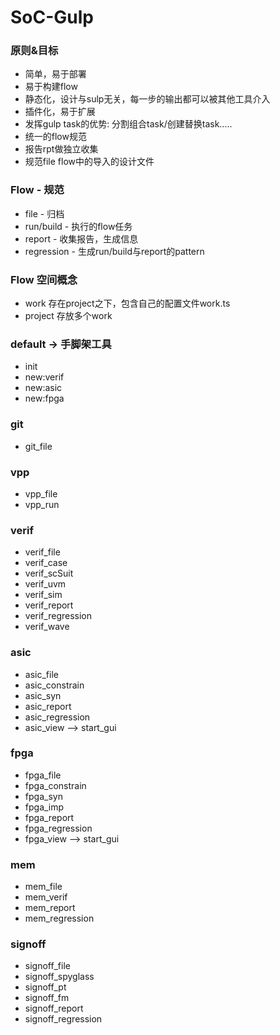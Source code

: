 SoC-Gulp
==========

### 原则&目标
* 简单，易于部署
* 易于构建flow
* 静态化，设计与sulp无关，每一步的输出都可以被其他工具介入
* 插件化，易于扩展
* 发挥gulp task的优势: 分割组合task/创建替换task.....
* 统一的flow规范
* 报告rpt做独立收集
* 规范file flow中的导入的设计文件


### Flow - 规范
- file       - 归档
- run/build  - 执行的flow任务
- report     - 收集报告，生成信息
- regression - 生成run/build与report的pattern


### Flow 空间概念
- work 存在project之下，包含自己的配置文件work.ts
- project 存放多个work


### default -> 手脚架工具
- init
- new:verif
- new:asic
- new:fpga

### git
- git_file

### vpp
- vpp_file
- vpp_run

### verif
- verif_file
- verif_case
- verif_scSuit
- verif_uvm
- verif_sim
- verif_report
- verif_regression
- verif_wave

### asic
- asic_file
- asic_constrain
- asic_syn
- asic_report
- asic_regression
- asic_view --> start_gui

### fpga
- fpga_file
- fpga_constrain
- fpga_syn
- fpga_imp
- fpga_report
- fpga_regression
- fpga_view --> start_gui

### mem
- mem_file
- mem_verif
- mem_report
- mem_regression

### signoff
- signoff_file
- signoff_spyglass
- signoff_pt 
- signoff_fm
- signoff_report
- signoff_regression
